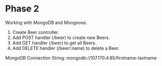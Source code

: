 # Phase 2
Working with MongoDB and Mongoose.

1. Create Beer controller.
1. Add POST handler (/beer) to create new Beers.
1. Add GET handler (/beer) to get all Beers.
1. Add DELETE handler (/beer/:name) to delete a Beer.

MongoDB Connection String: mongodb://107.170.4.85/firstname-lastname
